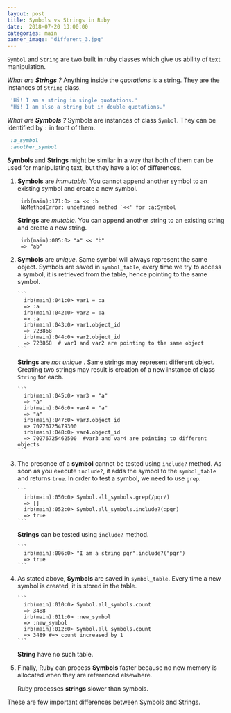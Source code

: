 ```yaml
---
layout: post
title: Symbols vs Strings in Ruby
date:  2018-07-20 13:00:00
categories: main
banner_image: "different_3.jpg"
---
```


`Symbol` and `String` are two built in ruby classes which give us ability of text manipulation. 

_What are **Strings** ?_
Anything inside the _quotations_ is a string. They are the instances of `String` class.

  ```ruby
   'Hi! I am a string in single quotations.' 
   "Hi! I am also a string but in double quotations."
  
  ```
  
 _What are **Symbols** ?_
 Symbols are instances of class `Symbol`. They can be identified by `:` in front of them.
 
   ```ruby
    :a_symbol
    :another_symbol
   ```



**Symbols** and **Strings** might be similar in a way that both of them can be used for manipulating text, but they have a lot of differences.

 1. **Symbols** are _immutable_. You cannot append another symbol to an existing symbol and create a new symbol.
  
    ```
     irb(main):171:0> :a << :b
     NoMethodError: undefined method `<<' for :a:Symbol
    ```
  
    **Strings** are _mutable_. You can append another string to an existing string and create a new string.
  
    ```
     irb(main):005:0> "a" << "b"
     => "ab"
    ```
   
     
 2. **Symbols** are _unique_. Same symbol will always represent the same object. Symbols are saved in `symbol_table`, every time we try to access a symbol, it is retrieved from the table, hence pointing to the same symbol.
        
        ```
          irb(main):041:0> var1 = :a
          => :a
          irb(main):042:0> var2 = :a
          => :a
          irb(main):043:0> var1.object_id
          => 723868
          irb(main):044:0> var2.object_id
          => 723868  # var1 and var2 are pointing to the same object
        ```
        
    **Strings** are _not unique_ . Same strings may represent different object. Creating two strings may result is creation of a new instance of class `String` for each.
    
        ```
          irb(main):045:0> var3 = "a"
          => "a"
          irb(main):046:0> var4 = "a"
          => "a"
          irb(main):047:0> var3.object_id
          => 70276725479300
          irb(main):048:0> var4.object_id
          => 70276725462500  #var3 and var4 are pointing to different objects
        ```

    
 3. The presence of a **symbol** cannot be tested using `include?` method. As soon as you execute `include?`, it adds the symbol to the `symbol_table` and returns `true`. In order to test a symbol, we need to use `grep`.
        
        ```
          irb(main):050:0> Symbol.all_symbols.grep(/pqr/)
          => []
          irb(main):052:0> Symbol.all_symbols.include?(:pqr)
          => true
        ```
    
    **Strings** can be tested using `include?` method. 
    
        ```
          irb(main):006:0> "I am a string pqr".include?("pqr")
          => true
        ```

    
 4. As stated above, **Symbols** are saved in `symbol_table`. Every time a new symbol is created, it is stored in the table.
        
        ```
          irb(main):010:0> Symbol.all_symbols.count
          => 3488
          irb(main):011:0> :new_symbol
          => :new_symbol
          irb(main):012:0> Symbol.all_symbols.count
          => 3489 #=> count increased by 1
        ```
 
    **String** have no such table.
    
 5. Finally, Ruby can process **Symbols** faster because no new memory is allocated when they are referenced elsewhere.
    
    Ruby processes **strings** slower than symbols.

These are few important differences between Symbols and Strings.

